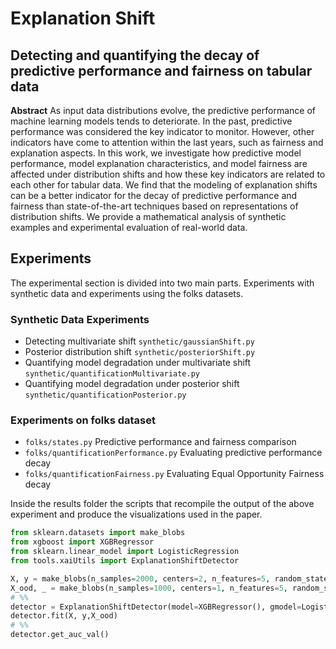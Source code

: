 # Explanation Shift
## Detecting and quantifying the decay of predictive performance and fairness on tabular data
**Abstract**
As input data distributions evolve, the predictive performance of machine learning models tends to deteriorate. In the past, predictive performance was considered the key indicator to monitor. However, other indicators have come to attention within the last years, such as fairness and explanation aspects. In this work, we investigate how predictive model performance, model explanation characteristics, and model fairness are affected under distribution shifts and how these key indicators are related to each other for tabular data.
We find that the modeling of explanation shifts can be a better indicator for the decay of predictive performance and fairness than state-of-the-art techniques based on representations of distribution shifts. We provide a mathematical analysis of synthetic examples and experimental evaluation of real-world data.

## Experiments
The experimental section is divided into two main parts. Experiments with synthetic data and experiments using the folks datasets.

### Synthetic Data Experiments

- Detecting multivariate shift `synthetic/gaussianShift.py`
- Posterior distribution shift `synthetic/posteriorShift.py`
- Quantifying model degradation under multivariate shift `synthetic/quantificationMultivariate.py`
- Quantifying model degradation under posterior shift `synthetic/quantificationPosterior.py`

### Experiments on folks dataset
- `folks/states.py` Predictive performance and fairness comparison
- `folks/quantificationPerformance.py` Evaluating predictive performance decay
- `folks/quantificationFairness.py` Evaluating Equal Opportunity Fairness decay

Inside the results folder the scripts that recompile the output of the above experiment and produce the visualizations used in the paper.

```python
from sklearn.datasets import make_blobs
from xgboost import XGBRegressor
from sklearn.linear_model import LogisticRegression
from tools.xaiUtils import ExplanationShiftDetector

X, y = make_blobs(n_samples=2000, centers=2, n_features=5, random_state=0)
X_ood, _ = make_blobs(n_samples=1000, centers=1, n_features=5, random_state=0)
# %%
detector = ExplanationShiftDetector(model=XGBRegressor(), gmodel=LogisticRegression())
detector.fit(X, y,X_ood)
# %%
detector.get_auc_val()
```